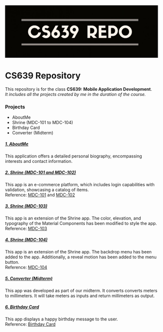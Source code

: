 ![Image](https://github.com/grishhh-29/CS639/blob/main/Repo.JPG)
# CS639 Repository
This repository is for the class **CS639: Mobile Application Development**.  
*It includes all the projects created by me in the duration of the course.*

### Projects 

- AboutMe
- Shrine (MDC-101 to MDC-104)
- Birthday Card
- Converter (Midterm)

##### [1. AboutMe]
This application offers a detailed personal biography, encompassing interests and contact information.

##### [2. Shrine (MDC-101 and MDC-102)]
This app is an e-commerce platform, which includes login capabilities with validation, showcasing a catalog of items.  
Reference: [MDC-101] and [MDC-102]

##### [3. Shrine (MDC-103)]
This app is an extension of the Shrine app. The color, elevation, and typography of the Material Components has been modified to style the app.  
Reference: [MDC-103]

##### [4. Shrine (MDC-104)]
This app is an extension of the Shrine app. The backdrop menu has been added to the app. Additionally, a reveal motion has been added to the menu button.  
Reference: [MDC-104]

##### [5. Converter (Midterm)]
This app was developed as part of our midterm. It converts converts meters to millimeters. It will take meters as inputs and return millimeters as output.

##### [6. Birthday Card]
This app displays a happy birthday message to the user.  
Reference: [Birthday Card]



   [MDC-101]: <https://developer.android.com/codelabs/mdc-101-java#0>
   [MDC-102]: <https://developer.android.com/codelabs/mdc-102-java#0>
   [MDC-103]: <https://codelabs.developers.google.com/codelabs/mdc-103-java/index.html#0>
   [MDC-104]: <https://codelabs.developers.google.com/codelabs/mdc-104-java/index.html#0>
   [Birthday Card]: <https://developer.android.com/courses/pathways/android-basics-compose-unit-1-pathway-3>
   [1. AboutMe]: <https://github.com/grishhh-29/CS639/tree/main/AboutMe>
   [2. Shrine (MDC-101 and MDC-102)]: <https://github.com/grishhh-29/CS639/tree/main/shrine>
   [3. Shrine (MDC-103)]: <https://github.com/grishhh-29/CS639/tree/main/shrine_mdc103>
   [4. Shrine (MDC-104)]: <https://github.com/grishhh-29/CS639/tree/main/shrine_mdc104>
   [5. Converter (Midterm)]: <https://github.com/grishhh-29/CS639/tree/main/MidtermGrishmaPandiyath>
   [6. Birthday Card]: <https://github.com/grishhh-29/CS639/tree/main/HappyBirthdayApp>
   
   